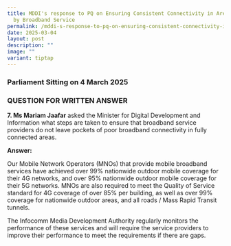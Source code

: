```yaml
---
title: MDDI's response to PQ on Ensuring Consistent Connectivity in Areas Served
  by Broadband Service
permalink: /mddi-s-response-to-pq-on-ensuring-consistent-connectivity-in-areas-served-by-broadband-service/
date: 2025-03-04
layout: post
description: ""
image: ""
variant: tiptap
---
```

<h3>Parliament Sitting on 4 March 2025</h3>
<h3>QUESTION FOR WRITTEN ANSWER</h3>
<p><strong>7. Ms Mariam Jaafar</strong> asked the Minister for Digital Development
and Information what steps are taken to ensure that broadband service providers
do not leave pockets of poor broadband connectivity in fully connected
areas.</p>
<p><strong>Answer:</strong>
</p>
<p>Our Mobile Network Operators (MNOs) that provide mobile broadband services
have achieved over 99% nationwide outdoor mobile coverage for their 4G
networks, and over 95% nationwide outdoor mobile coverage for their 5G
networks. MNOs are also required to meet the Quality of Service standard
for 4G coverage of over 85% per building, as well as over 99% coverage
for nationwide outdoor areas, and all roads / Mass Rapid Transit tunnels.</p>
<p>The Infocomm Media Development Authority regularly monitors the performance
of these services and will require the service providers to improve their
performance to meet the requirements if there are gaps.</p>